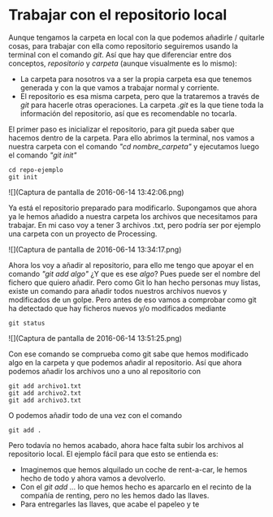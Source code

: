 # Trabajar con el repositorio local


Aunque tengamos la carpeta en local con la que podemos añadirle / quitarle cosas, para trabajar con ella como repositorio seguiremos usando la terminal con el comando _git_. Así que hay que diferenciar entre dos conceptos, _repositorio_ y _carpeta_ (aunque visualmente es lo mismo):

- La carpeta para nosotros va a ser la propia carpeta esa que tenemos generada y con la que vamos a trabajar normal y corriente.
- El repositorio es esa misma carpeta, pero que la trataremos a través de _git_ para hacerle otras operaciones. La carpeta _.git_ es la que tiene toda la información del repositorio, así que es recomendable no tocarla.

El primer paso es inicializar el repositorio, para git pueda saber que hacemos dentro de la carpeta. Para ello abrimos la terminal, nos vamos a nuestra carpeta con el comando _"cd nombre_carpeta"_ y ejecutamos luego el comando _"git init"_

```
cd repo-ejemplo
git init
```

![](Captura de pantalla de 2016-06-14 13:42:06.png)

Ya está el repositorio preparado para modificarlo. Supongamos que ahora ya le hemos añadido a nuestra carpeta los archivos que necesitamos para trabajar. En mi caso voy a tener 3 archivos .txt, pero podría ser por ejemplo una carpeta con un proyecto de Processing.

![](Captura de pantalla de 2016-06-14 13:34:17.png)

Ahora los voy a añadir al repositorio, para ello me tengo que apoyar el en comando _"git add algo"_ ¿Y que es ese _algo_? Pues puede ser el nombre del fichero que quiero añadir. Pero como Git lo han hecho personas muy listas, existe un comando para añadir todos nuestros archivos nuevos y modificados de un golpe. Pero antes de eso vamos a comprobar como git ha detectado que hay ficheros nuevos y/o modificados mediante
```
git status
```

![](Captura de pantalla de 2016-06-14 13:51:25.png)

Con ese comando se comprueba como git sabe que hemos modificado algo en la carpeta y que podemos añadir al repositorio. Así que ahora podemos añadir los archivos uno a uno al repositorio con
```
git add archivo1.txt
git add archivo2.txt
git add archivo3.txt
```
O podemos añadir todo de una vez con el comando

```git add .```

Pero todavía no hemos acabado, ahora hace falta subir los archivos al repositorio local. El ejemplo fácil para que esto se entienda es:

- Imaginemos que hemos alquilado un coche de rent-a-car, le hemos hecho de todo y ahora vamos a devolverlo.
- Con el _git add ..._ lo que hemos hecho es aparcarlo en el recinto de la compañía de renting, pero no les hemos dado las llaves.
- Para entregarles las llaves, que acabe el papeleo y te